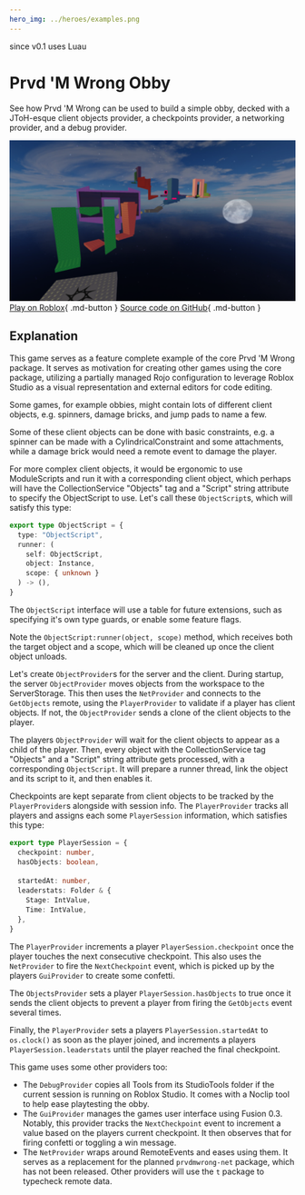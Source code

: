 ```yaml
---
hero_img: ../heroes/examples.png
---
```


<div class="pmwdoc-reference-tags">
<span class="pmwdoc-reference-since">since v0.1</span>
<span class="pmwdoc-reference-since">uses Luau</span>
</div>

# Prvd 'M Wrong Obby

See how Prvd 'M Wrong can be used to build a simple obby, decked with a JToH-esque
client objects provider, a checkpoints provider, a networking provider, and a
debug provider.

![Thumbnail](thumbnail-obby.png)
[Play on Roblox](https://www.roblox.com/games/18703010727/Oh-My-Prvd-Obby){ .md-button }
[Source code on GitHub](https://github.com/znotfireman/ohmyprvd-obby){ .md-button }

## Explanation

This game serves as a feature complete example of the core Prvd 'M Wrong package.
It serves as motivation for creating other games using the core package,
utilizing a partially managed Rojo configuration to leverage Roblox Studio as a
visual representation and external editors for code editing.

Some games, for example obbies, might contain lots of different client objects,
e.g. spinners, damage bricks, and jump pads to name a few.

Some of these client objects can be done with basic constraints, e.g. a spinner
can be made with a CylindricalConstraint and some attachments, while a damage
brick would need a remote event to damage the player.

For more complex client objects, it would be ergonomic to use ModuleScripts and
run it with a corresponding client object, which perhaps will have the
CollectionService "Objects" tag and a "Script" string attribute to specify the
ObjectScript to use. Let's call these `ObjectScript`s, which will satisfy this
type:

<!-- why did typescript highlighting work here :skull: -->
```TypeScript
export type ObjectScript = {
  type: "ObjectScript",
  runner: (
    self: ObjectScript,
    object: Instance,
    scope: { unknown }
  ) -> (),
}
```

The `ObjectScript` interface will use a table for future extensions, such as
specifying it's own type guards, or enable some feature flags.

Note the `ObjectScript:runner(object, scope)` method, which receives both the
target object and a scope, which will be cleaned up once the client object
unloads.

Let's create `ObjectProvider`s for the server and the client. During startup,
the server `ObjectProvider` moves objects from the workspace to the
ServerStorage. This then uses the `NetProvider` and connects to the `GetObjects`
remote, using the `PlayerProvider` to validate if a player has client objects.
If not, the `ObjectProvider` sends a clone of the client objects to the player.

The players `ObjectProvider` will wait for the client objects to appear as a
child of the player. Then, every object with the CollectionService tag "Objects"
and a "Script" string attribute gets processed, with a corresponding
`ObjectScript`. It will prepare a runner thread, link the object and its script
to it, and then enables it.

Checkpoints are kept separate from client objects to be tracked by the
`PlayerProvider`s alongside with session info. The `PlayerProvider` tracks all
players and assigns each some `PlayerSession` information, which satisfies this
type:

<!-- it cooked again brooo -->
```TypeScript
export type PlayerSession = {
  checkpoint: number,
  hasObjects: boolean,

  startedAt: number,
  leaderstats: Folder & {
    Stage: IntValue,
    Time: IntValue,
  },
}
```

The `PlayerProvider` increments a player `PlayerSession.checkpoint` once the
player touches the next consecutive checkpoint. This also uses the `NetProvider`
to fire the `NextCheckpoint` event, which is picked up by the players
`GuiProvider` to create some confetti.

The `ObjectsProvider` sets a player `PlayerSession.hasObjects` to true once it
sends the client objects to prevent a player from firing the `GetObjects` event
several times.

Finally, the `PlayerProvider` sets a players `PlayerSession.startedAt` to
`os.clock()` as soon as the player joined, and increments a players
`PlayerSession.leaderstats` until the player reached the final checkpoint.

This game uses some other providers too:

- The `DebugProvider` copies all Tools from its StudioTools folder if the
  current session is running on Roblox Studio. It comes with a Noclip tool to
  help ease playtesting the obby.
- The `GuiProvider` manages the games user interface using Fusion 0.3. Notably,
  this provider tracks the `NextCheckpoint` event to increment a value based on
  the players current checkpoint. It then observes that for firing confetti or
  toggling a win message.
- The `NetProvider` wraps around RemoteEvents and eases using them. It serves as
  a replacement for the planned `prvdmwrong-net` package, which has not been
  released. Other providers will use the `t` package to typecheck remote data.

